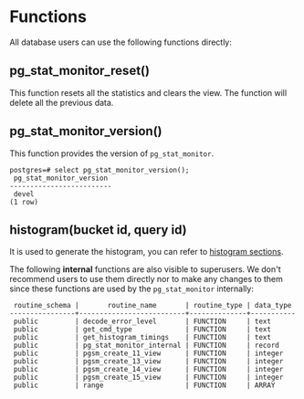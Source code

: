 # Functions

All database users can use the following functions directly:

## pg_stat_monitor_reset()

This function resets all the statistics and clears the view. The function will delete all the previous data.

## pg_stat_monitor_version()

This function provides the version of `pg_stat_monitor`.

```
postgres=# select pg_stat_monitor_version();
 pg_stat_monitor_version
-------------------------
 devel
(1 row)
```

## histogram(bucket id, query id)

It is used to generate the histogram, you can refer to [histogram sections](user_guide.md#histogram).

The following **internal** functions are also visible to superusers. We don't recommend users to use them directly nor to make any changes to them since these functions are used by the `pg_stat_monitor` internally:

```
 routine_schema |       routine_name       | routine_type | data_type 
----------------+--------------------------+--------------+-----------
 public         | decode_error_level       | FUNCTION     | text
 public         | get_cmd_type             | FUNCTION     | text
 public         | get_histogram_timings    | FUNCTION     | text
 public         | pg_stat_monitor_internal | FUNCTION     | record
 public         | pgsm_create_11_view      | FUNCTION     | integer
 public         | pgsm_create_13_view      | FUNCTION     | integer
 public         | pgsm_create_14_view      | FUNCTION     | integer
 public         | pgsm_create_15_view      | FUNCTION     | integer
 public         | range                    | FUNCTION     | ARRAY
```